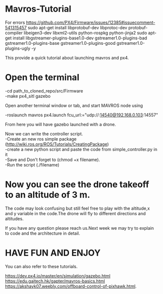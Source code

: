 # Mavros-Tutorial
For errors
https://github.com/PX4/Firmware/issues/12385#issuecomment-541315457
sudo apt-get install libprotobuf-dev libprotoc-dev protobuf-compiler libeigen3-dev libxml2-utils python-rospkg python-jinja2
sudo apt-get install libgstreamer-plugins-base1.0-dev gstreamer1.0-plugins-bad gstreamer1.0-plugins-base gstreamer1.0-plugins-good gstreamer1.0-plugins-ugly -y

 This provide a quick tutorial about launching mavros and px4.  
 # Open the terminal
 -cd path_to_cloned_repo/src/Firmware\
 -make px4_sitl gazebo

Open another terminal window or tab, and start MAVROS node using

 -roslaunch mavros px4.launch fcu_url:="udp://:14540@192.168.0.103:14557"
 
 From here you will have gazebo launched with a drone.
 
 Now we can write the controller script.\
-Create an new ros simple package (http://wiki.ros.org/ROS/Tutorials/CreatingPackage) \
-create a new python script and paste the code from simple_controller.py in it \
-Save and Don't forget to (chmod +x filename).\
-Run the script  (./filename)


  # Now you can see the drone takeoff to an altitude of 3 m.
  The code may look confusing but still feel free to play with the altitude,x and y variable in the code.The drone will fly to different directions and altitudes.
  
If you have any question please reach us.Next week we may try to explain to code and the architecture in detail.
 
 # HAVE FUN AND ENJOY


You can also refer to these tutorials.

https://dev.px4.io/master/en/simulation/gazebo.html \
https://edu.gaitech.hk/gapter/mavros-basics.html \
https://akshayk07.weebly.com/offboard-control-of-pixhawk.html.
